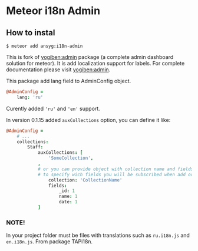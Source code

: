Meteor i18n Admin
============

## How to instal

`$ meteor add ansyg:i18n-admin`

This is fork of [yogiben:admin](https://atmospherejs.com/yogiben/admin) package (a complete admin dashboard solution for meteor). It is add localization support for labels. For complete documentation	please visit [yogiben:admin](https://atmospherejs.com/yogiben/admin).

This package add lang field to AdminConfig object.
```CoffeeScript
@AdminConfig =
	lang: 'ru'
```

Curently added `'ru'` and `'en'` support.

In version 0.1.15 added `auxCollections` option, you can define it like:

```CoffeeScript
@AdminConfig =
	# ...
	collections:
		Staff:
			auxCollections: [
				'SomeCollection',
			,
			# or you can provide object with collection name and fields options,
			# to specify wich fields you will be subscribed when add or edit document
				collection: 'CollectionName'
				fields:
					_id: 1
					name: 1
					date: 1
			]
```

### NOTE!

In your project folder must be files with translations such as `ru.i18n.js` and `en.i18n.js`. From package TAPi18n.
